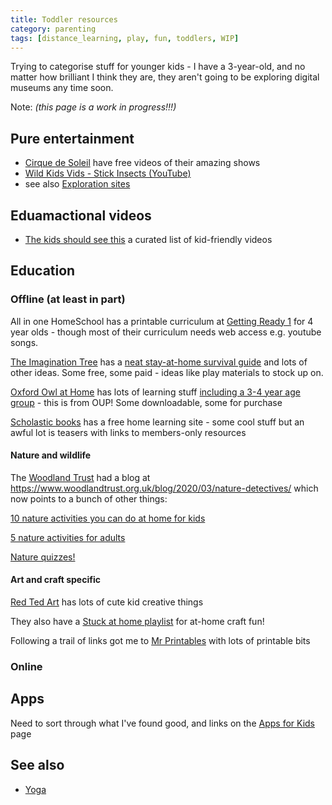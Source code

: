 ```yaml
---
title: Toddler resources
category: parenting
tags: [distance_learning, play, fun, toddlers, WIP]
---
```


Trying to categorise stuff for younger kids - I have a 3-year-old, and no matter how brilliant I think they are, they aren't going to be exploring digital museums any time soon.

Note: _(this page is a work in progress!!!)_

## Pure entertainment

- [Cirque de Soleil](https://www.cirquedusoleil.com/cirqueconnect) have free videos of their amazing shows
- [Wild Kids Vids - Stick Insects (YouTube)](https://www.youtube.com/watch?v=TlJlHTpI2Sw&feature=youtu.be)
- see also [Exploration sites](/-/-/wiki/exploration_sites_for_kids/)

## Eduamactional videos

- [The kids should see this](https://thekidshouldseethis.com/) a curated list of kid-friendly videos

## Education

### Offline (at least in part)

All in one HomeSchool has a printable curriculum at [Getting Ready 1](https://allinonehomeschool.com/getting-ready-1/) for 4 year olds - though most of their curriculum needs web access e.g. youtube songs.

[The Imagination Tree](https://theimaginationtree.com/) has a [neat stay-at-home survival guide](https://theimaginationtree.com/stay-at-home-survival-guide/) and lots of other ideas.  Some free, some paid - ideas like play materials to stock up on.

[Oxford Owl at Home](https://home.oxfordowl.co.uk/) has lots of learning stuff [including a 3-4 year age group](https://home.oxfordowl.co.uk/help-child-learn-age-3-4/) - this is from OUP! Some downloadable, some for purchase

[Scholastic books](https://shop.scholastic.co.uk/homelearning) has a free home learning site - some cool stuff but an awful lot is teasers with links to members-only resources

#### Nature and wildlife

The [Woodland Trust](https://www.woodlandtrust.org.uk/) had a blog at https://www.woodlandtrust.org.uk/blog/2020/03/nature-detectives/ which now points to a bunch of other things:

[10 nature activities you can do at home for kids](https://www.woodlandtrust.org.uk/blog/2020/03/kids-nature-activities-self-isolation/)

[5 nature activities for adults](https://www.woodlandtrust.org.uk/blog/2020/04/self-isolation-home-nature-activities/)

[Nature quizzes!](https://www.woodlandtrust.org.uk/blog/categories/quizzes/)

#### Art and craft specific

[Red Ted Art](https://www.redtedart.com/) has lots of cute kid creative things

They also have a [Stuck at home playlist](https://www.youtube.com/playlist?list=PL2vt_TPKQbZqVDEhCfcCqTjEwVYfj-q6Z) for at-home craft fun!

Following a trail of links got me to [Mr Printables](https://mrprintables.com/) with lots of printable bits

### Online


## Apps

Need to sort through what I've found good, and links on the [Apps for Kids](/-/-/wiki/apps_for_kids/) page

## See also

- [Yoga](/-/-/wiki/home_exercise_and-yoga/)
